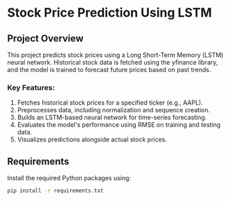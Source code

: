 # Stock Price Prediction Using LSTM

## Project Overview
This project predicts stock prices using a Long Short-Term Memory (LSTM) neural network. Historical stock data is fetched using the yfinance library, and the model is trained to forecast future prices based on past trends.

### Key Features:
1. Fetches historical stock prices for a specified ticker (e.g., AAPL).
2. Preprocesses data, including normalization and sequence creation.
3. Builds an LSTM-based neural network for time-series forecasting.
4. Evaluates the model's performance using RMSE on training and testing data.
5. Visualizes predictions alongside actual stock prices.

## Requirements
Install the required Python packages using:
```bash
pip install -r requirements.txt
